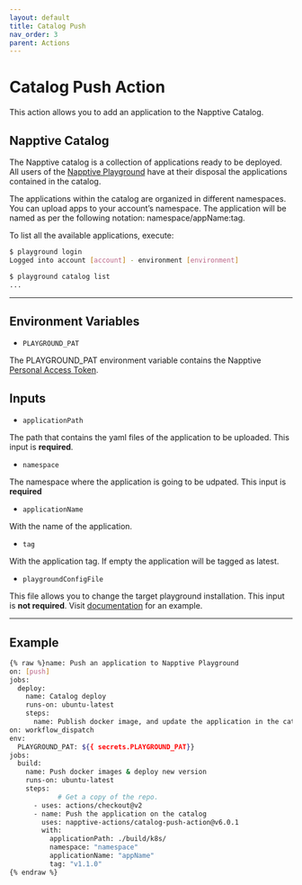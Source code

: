 ```yaml
---
layout: default
title: Catalog Push
nav_order: 3
parent: Actions
---
```


# Catalog Push Action

This action allows you to add an application to the Napptive Catalog.

## Napptive Catalog

The Napptive catalog is a collection of applications ready to be deployed. All users of the [Napptive Playground](https://playground.napptive.dev) have at their disposal the applications contained in the catalog.

The applications within the catalog are organized in different namespaces. You can upload apps to your account’s namespace. The application will be named as per the following notation: namespace/appName:tag.

To list all the available applications, execute:


```bash
$ playground login
Logged into account [account] - environment [environment]

$ playground catalog list
...
```

---

## Environment Variables

* `PLAYGROUND_PAT`

The PLAYGROUND_PAT environment variable contains the Napptive [Personal Access Token](../index.md/#personal-access-token).

## Inputs

* `applicationPath`

The path that contains the yaml files of the application to be uploaded. This input is **required**.

* `namespace`

The namespace where the application is going to be udpated. This input is **required**

* `applicationName`

With the name of the application.

* `tag`

With the application tag. If empty the application will be tagged as latest.

* `playgroundConfigFile`

This file allows you to change the target playground installation. This input is **not required**. Visit [documentation](https://docs.napptive.com/playground/On_premise_configuration.html#configuration-file) for an example.

---

## Example

```bash
{% raw %}name: Push an application to Napptive Playground
on: [push]
jobs:
  deploy:
    name: Catalog deploy
    runs-on: ubuntu-latest
    steps:
      name: Publish docker image, and update the application in the catalog
on: workflow_dispatch
env:
  PLAYGROUND_PAT: ${{ secrets.PLAYGROUND_PAT}}
jobs:
  build:
    name: Push docker images & deploy new version
    runs-on: ubuntu-latest
    steps:
            # Get a copy of the repo.
      - uses: actions/checkout@v2        
      - name: Push the application on the catalog
        uses: napptive-actions/catalog-push-action@v6.0.1
        with:
          applicationPath: ./build/k8s/
          namespace: "namespace"
          applicationName: "appName"
          tag: "v1.1.0"
{% endraw %}
```
